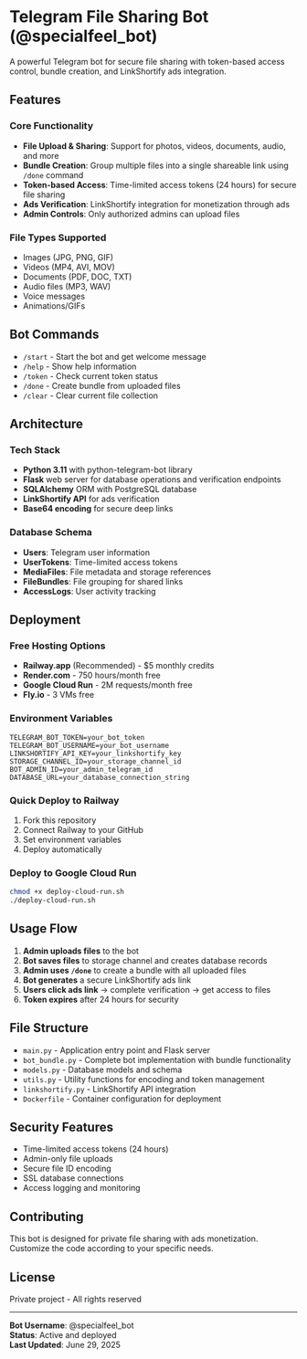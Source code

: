 # Telegram File Sharing Bot (@specialfeel_bot)

A powerful Telegram bot for secure file sharing with token-based access control, bundle creation, and LinkShortify ads integration.

## Features

### Core Functionality
- **File Upload & Sharing**: Support for photos, videos, documents, audio, and more
- **Bundle Creation**: Group multiple files into a single shareable link using `/done` command
- **Token-based Access**: Time-limited access tokens (24 hours) for secure file sharing
- **Ads Verification**: LinkShortify integration for monetization through ads
- **Admin Controls**: Only authorized admins can upload files

### File Types Supported
- Images (JPG, PNG, GIF)
- Videos (MP4, AVI, MOV)
- Documents (PDF, DOC, TXT)
- Audio files (MP3, WAV)
- Voice messages
- Animations/GIFs

## Bot Commands

- `/start` - Start the bot and get welcome message
- `/help` - Show help information
- `/token` - Check current token status
- `/done` - Create bundle from uploaded files
- `/clear` - Clear current file collection

## Architecture

### Tech Stack
- **Python 3.11** with python-telegram-bot library
- **Flask** web server for database operations and verification endpoints
- **SQLAlchemy** ORM with PostgreSQL database
- **LinkShortify API** for ads verification
- **Base64 encoding** for secure deep links

### Database Schema
- **Users**: Telegram user information
- **UserTokens**: Time-limited access tokens
- **MediaFiles**: File metadata and storage references
- **FileBundles**: File grouping for shared links
- **AccessLogs**: User activity tracking

## Deployment

### Free Hosting Options
- **Railway.app** (Recommended) - $5 monthly credits
- **Render.com** - 750 hours/month free
- **Google Cloud Run** - 2M requests/month free
- **Fly.io** - 3 VMs free

### Environment Variables
```
TELEGRAM_BOT_TOKEN=your_bot_token
TELEGRAM_BOT_USERNAME=your_bot_username
LINKSHORTIFY_API_KEY=your_linkshortify_key
STORAGE_CHANNEL_ID=your_storage_channel_id
BOT_ADMIN_ID=your_admin_telegram_id
DATABASE_URL=your_database_connection_string
```

### Quick Deploy to Railway
1. Fork this repository
2. Connect Railway to your GitHub
3. Set environment variables
4. Deploy automatically

### Deploy to Google Cloud Run
```bash
chmod +x deploy-cloud-run.sh
./deploy-cloud-run.sh
```

## Usage Flow

1. **Admin uploads files** to the bot
2. **Bot saves files** to storage channel and creates database records
3. **Admin uses `/done`** to create a bundle with all uploaded files
4. **Bot generates** a secure LinkShortify ads link
5. **Users click ads link** → complete verification → get access to files
6. **Token expires** after 24 hours for security

## File Structure

- `main.py` - Application entry point and Flask server
- `bot_bundle.py` - Complete bot implementation with bundle functionality
- `models.py` - Database models and schema
- `utils.py` - Utility functions for encoding and token management
- `linkshortify.py` - LinkShortify API integration
- `Dockerfile` - Container configuration for deployment

## Security Features

- Time-limited access tokens (24 hours)
- Admin-only file uploads
- Secure file ID encoding
- SSL database connections
- Access logging and monitoring

## Contributing

This bot is designed for private file sharing with ads monetization. Customize the code according to your specific needs.

## License

Private project - All rights reserved

---

**Bot Username**: @specialfeel_bot  
**Status**: Active and deployed  
**Last Updated**: June 29, 2025